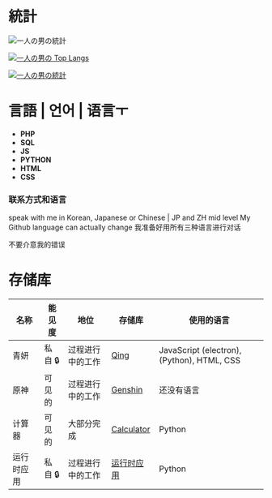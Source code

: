 # 統計

![一人の男の統計](https://github-readme-stats.vercel.app/api?username=prncAzula&theme=midnight-purple&show_icons=true)

[![一人の男の Top Langs](https://github-readme-stats.vercel.app/api/top-langs/?username=prncAzula&layout=compact&theme=midnight-purple)](https://github.com/prncAzula/github-readme-stats)

[![一人の男の統計](https://github-readme-stats.vercel.app/api/wakatime?username=539a38a4-ec0d-44fe-a323-32b42ac0ecc1&theme=midnight-purple)](https://github.com/prncAzula/github-readme-stats)

# 言語 | 언어 | 语言ㅜ

* **PHP** 
* **SQL**
* **JS**
* **PYTHON**
* **HTML** 
* **CSS**

### 联系方式和语言

speak with me in Korean, Japanese or Chinese
| JP and ZH mid level
My Github language can actually change
我准备好用所有三种语言进行对话

不要介意我的错误

# 存储库

| 名称 | 能见度 | 地位 | 存储库 | 使用的语言 |
| --- | --- | --- | --- | --- |
| 青妍 | 私自 🔒 | 过程进行中的工作 |[Qing](https://github.com/prncAzula/Qing)| JavaScript (electron), (Python), HTML, CSS |
| 原神 | 可见的 | 过程进行中的工作 |[Genshin](github.com/prncAzula/Genshin/) | 还没有语言 |
| 计算器 | 可见的 | 大部分完成 |[Calculator](https://github.com/prncAzula/Calculator) | Python |
| 运行时应用 | 私自 🔒 | 过程进行中的工作 |[运行时应用](https://github.com/prncAzula/runtime) | Python |
